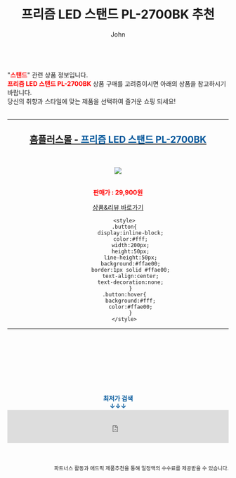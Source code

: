 ﻿---
layout: post
title:  "프리즘 LED 스탠드 PL-2700BK 추천"
author: John
categories: [ 스탠드 ]
tags: [ 스탠드 조명, 스탠드 에어컨, 스탠드 에어컨 청소, 스탠드 마이크, 스탠드오일 오블롱백, 스탠드업 코미디, 스탠드에어컨 물 떨어짐, 스탠드 에어컨 냄새 제거 방법, 스탠드 에어컨 전기세, 스탠드 옷걸이 ]
image: https://shopping-phinf.pstatic.net/main_2379689/23796892449.1.jpg 
description: "프리즘 LED 스탠드 PL-2700BK 추천 관련 상품으로 가장 고객 선호도가 높은 제품입니다."
toc: true
toc_sticky: true
---

<br>
"<b><font color='#ff0000'>스탠드</font></b>" 관련 상품 정보입니다.
<br>
<b><font color='#ff0000'>프리즘 LED 스탠드 PL-2700BK</font></b> 상품 구매를 고려중이시면 아래의 상품을 참고하시기 바랍니다.
<br>
당신의 취향과 스타일에 맞는 제품을 선택하여 즐거운 쇼핑 되세요!
<br><br>
<hr>
<p>
    
<center><h2><a href="https://nico.kr/JHGmoj" target="_blank"><b>홈플러스몰 - <font color='#01579B'>프리즘 LED 스탠드 PL-2700BK</font></b></a></h2><br>

<a href="https://nico.kr/JHGmoj" target="_blank"><img src="https://shopping-phinf.pstatic.net/main_2379689/23796892449.1.jpg"></a><br><br>

<b><font color='#ff0000'>판매가 : 29,900원 </font></b><br>

<a href="https://nico.kr/JHGmoj" target="_blank" class="button">상품&리뷰 바로가기</a><p>

        <style>
        .button{
            display:inline-block;
            color:#fff;
            width:200px;
            height:50px;
            line-height:50px;
            background:#ffae00;
            border:1px solid #ffae00;
            text-align:center;
            text-decoration:none;
            }
        .button:hover{
            background:#fff;
            color:#ffae00;
            }
        </style>

<hr>

<br><br><br><br><br><br><br>
<center><b><font color='#01579B' size='medium'>최저가 검색<br>
↓↓↓</font></b></center>
<center><iframe src="https://coupa.ng/b1Tbjx" width="100%" height="75" frameborder="0" scrolling="no" referrerpolicy="unsafe-url"></iframe></center>
<br><br>
<p>
<small>
    <div align="right">파트너스 활동과 애드픽 제품추천을 통해 일정액의 수수료를 제공받을 수 있습니다.</div>
</small>
</p>
